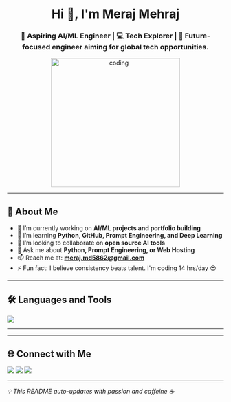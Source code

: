 <h1 align="center">Hi 👋, I'm Meraj Mehraj</h1>
<h3 align="center">🚀 Aspiring AI/ML Engineer | 💻 Tech Explorer |  🚀 Future-focused engineer aiming for global tech opportunities.</h3>

<p align="center">
  <img src="https://media.giphy.com/media/qgQUggAC3Pfv687qPC/giphy.gif" width="300" alt="coding" />
</p>

---

## 🚀 About Me

- 🔭 I’m currently working on **AI/ML projects and portfolio building**
- 🌱 I’m learning **Python, GitHub, Prompt Engineering, and Deep Learning**
- 🤝 I’m looking to collaborate on **open source AI tools**
- 💬 Ask me about **Python, Prompt Engineering, or Web Hosting**
- 📫 Reach me at: **meraj.md5862@gmail.com**
- ⚡ Fun fact: I believe consistency beats talent. I'm coding 14 hrs/day 😎

---

## 🛠️ Languages and Tools

<p align="left">
  <img src="https://skillicons.dev/icons?i=python,html,css,cpp,bash,github,git,vscode,vercel" />
</p>

---



---

## 🌐 Connect with Me

<p align="left">
  <a href="https://www.linkedin.com/in/meraj-mohammed-526564362/" target="_main"><img src="https://img.shields.io/badge/LinkedIn-blue?style=for-the-badge&logo=linkedin"></a>
  <a href="https://stellar-meraj-portfolio-merajstacks-projects.vercel.app/" target="_main"><img src="https://img.shields.io/badge/Portfolio-ff69b4?style=for-the-badge&logo=vercel&logoColor=white"></a>
  <a href="mailto:meraj.md5862@gmail.com" target="_main"><img src="https://img.shields.io/badge/Gmail-red?style=for-the-badge&logo=gmail&logoColor=white"></a>
</p>

---

_💡 This README auto-updates with passion and caffeine ☕_
